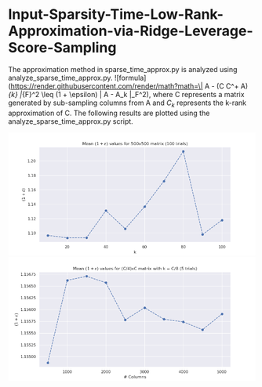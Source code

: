 # Input-Sparsity-Time-Low-Rank-Approximation-via-Ridge-Leverage-Score-Sampling

The approximation method in sparse_time_approx.py is analyzed using analyze_sparse_time_approx.py. ![formula](https://render.githubusercontent.com/render/math?math=\| A - (C C^+ A)_{k} \|_{F}^2 \leq (1 + \epsilon) \| A - A_k \|_F^2), where C represents a matrix generated by sub-sampling columns from A and $C_k$ represents the k-rank approximation of C. The following results are plotted using the analyze_sparse_time_approx.py script.

![k vs (1+$\epsilon$)](plot_for_k.png)
![# Columns vs (1+$\epsilon$)](plot_for_C.png)
